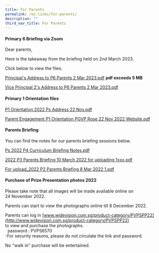 ```yaml
---
title: For Parents
permalink: /ez-links/for-parents/
description: ""
third_nav_title: For Parents
---
```

#### Primary 6 Briefing via Zoom

Dear parents,  
  
Here is the takeaway from the briefing held on 2nd March 2023.   
  
Click below to view the files.

[Principal's Address to P6 Parents 2 Mar 2023.pdf](https://punggolviewpri.moe.edu.sg/qql/slot/u315/2023/Ps%20Address%20to%20P6%20Parents%202%20Mar%202023.pdf) **pdf exceeds 5 MB**

[Vice Principal 2's Address to P6 Parents 2 Mar 2023.pdf](/files/VP2s%20Address%20to%20P6%20Parents%202%20Mar%202023.pdf)

#### Primary 1 Orientation files

[P1 Orientation 2022 Ps Address 22 Nov.pdf](/files/P1%20Orientation%202022%20Ps%20Address%2022%20Nov.pdf)

[Parent Engagement P1 Orientation PGVP Rose 22 Nov 2022 Website.pdf](/files/Parent%20Engagement%20P1%20Orientation%20PGVP%20Rose%2022%20Nov%202022%20Website.pdf)

#### Parents Briefing

You can find the notes for our parents briefing sessions below.  
  
[Ps 2022 P4 Curriculum Briefing Notes.pdf](/files/Ps%202022%20P4%20Curriculum%20Briefing%20Notes.pdf) 
  
[2022 P3 Parents Briefing 10 March 2022 for uploading 1xxx.pdf](/files/2022%20%20P3%20Parents%20Briefing%2010%20March%202022%20for%20uploading%201xxx.pdf)
  
[For upload_2022 P2 Parents Briefing 8 Mar 2022 1.pdf](/files/For%20upload_2022%20P2%20Parents%20Briefing%208%20Mar%202022%201.pdf)

#### Purchase of Prize Presentation photos 2022

Please take note that all images will be made available online on <br>
24 November 2022. 

Parents can start to view the photographs online till 8 December 2022.

Parents can log in [www.widevision.com.sg/product-category/PVPSPP22](http://www.widevision.com.sg/product-category/PVPSPP22)<br>
to view and purchase the photographs.<br>
  password : PVPS6570<br>
\-For security reasons, please do not circulate the link and password.

No ‘’walk in’’ purchase will be entertained.

